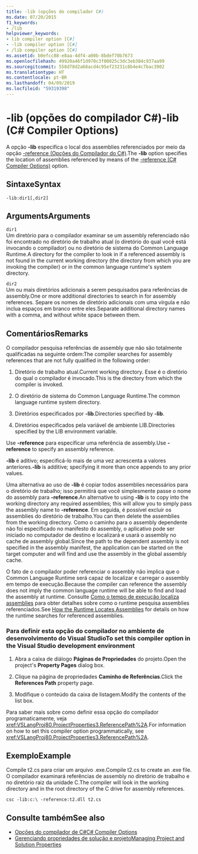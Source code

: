 ```yaml
---
title: -lib (opções do compilador C#)
ms.date: 07/20/2015
f1_keywords:
- /lib
helpviewer_keywords:
- lib compiler option [C#]
- -lib compiler option [C#]
- /lib compiler option [C#]
ms.assetid: b0efcc88-e8aa-4df4-a00b-8bdef70b7673
ms.openlocfilehash: 49920a46f1d970c3f00025c3dc3eb384c937aa99
ms.sourcegitcommit: 558d78d2a68acd4c95ef23231c8b4e4c7bac3902
ms.translationtype: HT
ms.contentlocale: pt-BR
ms.lasthandoff: 04/09/2019
ms.locfileid: "59319398"
---
```

# <a name="-lib-c-compiler-options"></a><span data-ttu-id="47185-102">-lib (opções do compilador C#)</span><span class="sxs-lookup"><span data-stu-id="47185-102">-lib (C# Compiler Options)</span></span>
<span data-ttu-id="47185-103">A opção **-lib** especifica o local dos assemblies referenciados por meio da opção [-reference (Opções do Compilador do C#)](../../../csharp/language-reference/compiler-options/reference-compiler-option.md).</span><span class="sxs-lookup"><span data-stu-id="47185-103">The **-lib** option specifies the location of assemblies referenced by means of the [-reference (C# Compiler Options)](../../../csharp/language-reference/compiler-options/reference-compiler-option.md) option.</span></span>  
  
## <a name="syntax"></a><span data-ttu-id="47185-104">Sintaxe</span><span class="sxs-lookup"><span data-stu-id="47185-104">Syntax</span></span>  
  
```console  
-lib:dir1[,dir2]  
```  
  
## <a name="arguments"></a><span data-ttu-id="47185-105">Arguments</span><span class="sxs-lookup"><span data-stu-id="47185-105">Arguments</span></span>  
 `dir1`  
 <span data-ttu-id="47185-106">Um diretório para o compilador examinar se um assembly referenciado não foi encontrado no diretório de trabalho atual (o diretório do qual você está invocando o compilador) ou no diretório de sistema do Common Language Runtime.</span><span class="sxs-lookup"><span data-stu-id="47185-106">A directory for the compiler to look in if a referenced assembly is not found in the current working directory (the directory from which you are invoking the compiler) or in the common language runtime's system directory.</span></span>  
  
 `dir2`  
 <span data-ttu-id="47185-107">Um ou mais diretórios adicionais a serem pesquisados para referências de assembly.</span><span class="sxs-lookup"><span data-stu-id="47185-107">One or more additional directories to search in for assembly references.</span></span> <span data-ttu-id="47185-108">Separe os nomes de diretório adicionais com uma vírgula e não inclua espaços em branco entre eles.</span><span class="sxs-lookup"><span data-stu-id="47185-108">Separate additional directory names with a comma, and without white space between them.</span></span>  
  
## <a name="remarks"></a><span data-ttu-id="47185-109">Comentários</span><span class="sxs-lookup"><span data-stu-id="47185-109">Remarks</span></span>  
 <span data-ttu-id="47185-110">O compilador pesquisa referências de assembly que não são totalmente qualificadas na seguinte ordem:</span><span class="sxs-lookup"><span data-stu-id="47185-110">The compiler searches for assembly references that are not fully qualified in the following order:</span></span>  
  
1. <span data-ttu-id="47185-111">Diretório de trabalho atual.</span><span class="sxs-lookup"><span data-stu-id="47185-111">Current working directory.</span></span> <span data-ttu-id="47185-112">Esse é o diretório do qual o compilador é invocado.</span><span class="sxs-lookup"><span data-stu-id="47185-112">This is the directory from which the compiler is invoked.</span></span>  
  
2. <span data-ttu-id="47185-113">O diretório de sistema do Common Language Runtime.</span><span class="sxs-lookup"><span data-stu-id="47185-113">The common language runtime system directory.</span></span>  
  
3. <span data-ttu-id="47185-114">Diretórios especificados por **-lib**.</span><span class="sxs-lookup"><span data-stu-id="47185-114">Directories specified by **-lib**.</span></span>  
  
4. <span data-ttu-id="47185-115">Diretórios especificados pela variável de ambiente LIB.</span><span class="sxs-lookup"><span data-stu-id="47185-115">Directories specified by the LIB environment variable.</span></span>  
  
 <span data-ttu-id="47185-116">Use **-reference** para especificar uma referência de assembly.</span><span class="sxs-lookup"><span data-stu-id="47185-116">Use **-reference** to specify an assembly reference.</span></span>  
  
 <span data-ttu-id="47185-117">**-lib** é aditivo; especificá-lo mais de uma vez acrescenta a valores anteriores.</span><span class="sxs-lookup"><span data-stu-id="47185-117">**-lib** is additive; specifying it more than once appends to any prior values.</span></span>  
  
 <span data-ttu-id="47185-118">Uma alternativa ao uso de **-lib** é copiar todos assemblies necessários para o diretório de trabalho; isso permitirá que você simplesmente passe o nome do assembly para **-reference**.</span><span class="sxs-lookup"><span data-stu-id="47185-118">An alternative to using **-lib** is to copy into the working directory any required assemblies; this will allow you to simply pass the assembly name to **-reference**.</span></span> <span data-ttu-id="47185-119">Em seguida, é possível excluir os assemblies do diretório de trabalho.</span><span class="sxs-lookup"><span data-stu-id="47185-119">You can then delete the assemblies from the working directory.</span></span> <span data-ttu-id="47185-120">Como o caminho para o assembly dependente não foi especificado no manifesto do assembly, o aplicativo pode ser iniciado no computador de destino e localizará e usará o assembly no cache de assembly global.</span><span class="sxs-lookup"><span data-stu-id="47185-120">Since the path to the dependent assembly is not specified in the assembly manifest, the application can be started on the target computer and will find and use the assembly in the global assembly cache.</span></span>  
  
 <span data-ttu-id="47185-121">O fato de o compilador poder referenciar o assembly não implica que o Common Language Runtime será capaz de localizar e carregar o assembly em tempo de execução.</span><span class="sxs-lookup"><span data-stu-id="47185-121">Because the compiler can reference the assembly does not imply the common language runtime will be able to find and load the assembly at runtime.</span></span> <span data-ttu-id="47185-122">Consulte [Como o tempo de execução localiza assemblies](../../../framework/deployment/how-the-runtime-locates-assemblies.md) para obter detalhes sobre como o runtime pesquisa assemblies referenciados.</span><span class="sxs-lookup"><span data-stu-id="47185-122">See [How the Runtime Locates Assemblies](../../../framework/deployment/how-the-runtime-locates-assemblies.md) for details on how the runtime searches for referenced assemblies.</span></span>  
  
### <a name="to-set-this-compiler-option-in-the-visual-studio-development-environment"></a><span data-ttu-id="47185-123">Para definir esta opção do compilador no ambiente de desenvolvimento do Visual Studio</span><span class="sxs-lookup"><span data-stu-id="47185-123">To set this compiler option in the Visual Studio development environment</span></span>  
  
1. <span data-ttu-id="47185-124">Abra a caixa de diálogo **Páginas de Propriedades** do projeto.</span><span class="sxs-lookup"><span data-stu-id="47185-124">Open the project's **Property Pages** dialog box.</span></span>  
  
2. <span data-ttu-id="47185-125">Clique na página de propriedades **Caminho de Referências**.</span><span class="sxs-lookup"><span data-stu-id="47185-125">Click the **References Path** property page.</span></span>  
  
3. <span data-ttu-id="47185-126">Modifique o conteúdo da caixa de listagem.</span><span class="sxs-lookup"><span data-stu-id="47185-126">Modify the contents of the list box.</span></span>  
  
 <span data-ttu-id="47185-127">Para saber mais sobre como definir essa opção do compilador programaticamente, veja <xref:VSLangProj80.ProjectProperties3.ReferencePath%2A>.</span><span class="sxs-lookup"><span data-stu-id="47185-127">For information on how to set this compiler option programmatically, see <xref:VSLangProj80.ProjectProperties3.ReferencePath%2A>.</span></span>  
  
## <a name="example"></a><span data-ttu-id="47185-128">Exemplo</span><span class="sxs-lookup"><span data-stu-id="47185-128">Example</span></span>  
 <span data-ttu-id="47185-129">Compile t2.cs para criar um arquivo .exe.</span><span class="sxs-lookup"><span data-stu-id="47185-129">Compile t2.cs to create an .exe file.</span></span> <span data-ttu-id="47185-130">O compilador examinará referências de assembly no diretório de trabalho e no diretório raiz da unidade C.</span><span class="sxs-lookup"><span data-stu-id="47185-130">The compiler will look in the working directory and in the root directory of the C drive for assembly references.</span></span>  
  
```console  
csc -lib:c:\ -reference:t2.dll t2.cs  
```  
  
## <a name="see-also"></a><span data-ttu-id="47185-131">Consulte também</span><span class="sxs-lookup"><span data-stu-id="47185-131">See also</span></span>

- [<span data-ttu-id="47185-132">Opções do compilador de C#</span><span class="sxs-lookup"><span data-stu-id="47185-132">C# Compiler Options</span></span>](../../../csharp/language-reference/compiler-options/index.md)
- [<span data-ttu-id="47185-133">Gerenciando propriedades de solução e projeto</span><span class="sxs-lookup"><span data-stu-id="47185-133">Managing Project and Solution Properties</span></span>](/visualstudio/ide/managing-project-and-solution-properties)
